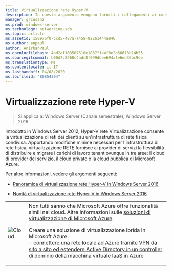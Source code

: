 ```yaml
---
title: Virtualizzazione rete Hyper-V
description: In questo argomento vengono forniti i collegamenti ai contenuti relativi a virtualizzazione rete Hyper-V in Windows Server 2016.
manager: grcusanz
ms.prod: windows-server
ms.technology: networking-sdn
ms.topic: article
ms.assetid: 150976f0-ccd5-487a-a458-92261444a846
ms.author: anpaul
author: AnirbanPaul
ms.openlocfilehash: 4bd2af103507610e1837f1e4f8e2b36678b14b55
ms.sourcegitcommit: b00d7c8968c4adc8f699dbee694afe6ed36bc9de
ms.translationtype: MT
ms.contentlocale: it-IT
ms.lasthandoff: 04/08/2020
ms.locfileid: "80854304"
---
```

# <a name="hyper-v-network-virtualization"></a>Virtualizzazione rete Hyper-V

>Si applica a: Windows Server (Canale semestrale), Windows Server 2016

Introdotto in Windows Server 2012, Hyper-V rete Virtualizzazione consente la virtualizzazione di reti dei clienti su un'infrastruttura di rete fisica condivisa. Apportando modifiche minime necessari per l'infrastruttura di rete fisica, virtualizzazione RETE fornisce ai provider di servizi la flessibilità di distribuire e migrare i carichi di lavoro tenant ovunque in tre aree: il cloud di provider del servizio, il cloud privato o la cloud pubblica di Microsoft Azure.  
  
Per altre informazioni, vedere gli argomenti seguenti:  
  
-   [Panoramica di virtualizzazione rete Hyper-V in Windows Server 2016](../../../sdn/technologies/hyper-v-network-virtualization/hyperv-network-virtualization-overview-windows-server.md)  
  
-   [Novità di virtualizzazione rete Hyper-V in Windows Server 2016](../../../sdn/technologies/hyper-v-network-virtualization/whats-new-hyperv-network-virtualization-windows-server.md)  
  
|||  
|-|-|  
|![Cloud](../../../media/Hyper-V-Network-Virtualization/All_Symbols_Cloud.png)|Non tutti sanno che Microsoft Azure offre funzionalità simili nel cloud. Altre informazioni sulle [soluzioni di virtualizzazione di Microsoft Azure](https://aka.ms/f9bh7g).<p>Creare una soluzione di virtualizzazione ibrida in Microsoft Azure:<br />- [connettere una rete locale ad Azure tramite VPN da sito a sito ed estendere Active Directory in un controller di dominio della macchina virtuale IaaS in Azure](https://aka.ms/d1dinb)|  